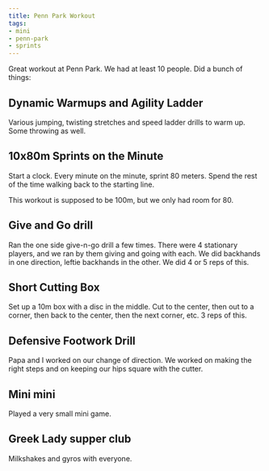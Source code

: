 ```yaml
---
title: Penn Park Workout
tags:
- mini
- penn-park
- sprints
---
```


Great workout at Penn Park. We had at least 10 people. Did a bunch of things:

## Dynamic Warmups and Agility Ladder

Various jumping, twisting stretches and speed ladder drills to warm up. Some throwing as well.

## 10x80m Sprints on the Minute

Start a clock. Every minute on the minute, sprint 80 meters. Spend the rest of the time walking back to the starting line. 

This workout is supposed to be 100m, but we only had room for 80.

## Give and Go drill

Ran the one side give-n-go drill a few times. There were 4 stationary players, and we ran by them giving and going with each. We did backhands in one direction, leftie backhands in the other. We did 4 or 5 reps of this.

## Short Cutting Box

Set up a 10m box with a disc in the middle. Cut to the center, then out to a corner, then back to the center, then the next corner, etc. 3 reps of this.

## Defensive Footwork Drill

Papa and I worked on our change of direction. We worked on making the right steps and on keeping our hips square with the cutter. 

## Mini mini

Played a very small mini game.

## Greek Lady supper club

Milkshakes and gyros with everyone.

